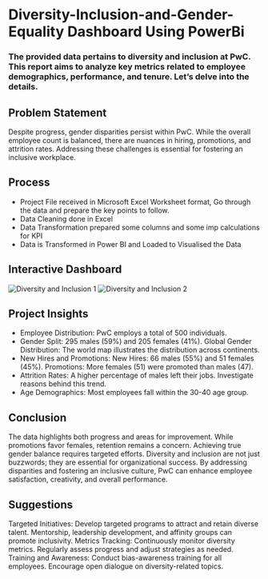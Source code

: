 # Diversity-Inclusion-and-Gender-Equality Dashboard Using PowerBi
### The provided data pertains to diversity and inclusion at PwC. This report aims to analyze key metrics related to employee demographics, performance, and tenure. Let’s delve into the details.


## Problem Statement
Despite progress, gender disparities persist within PwC. While the overall employee count is balanced, there are nuances in hiring, promotions, and attrition rates. Addressing these challenges is essential for fostering an inclusive workplace.


## Process
* Project File received in Microsoft Excel Worksheet format, Go through the data and prepare the key points to follow.
* Data Cleaning done in Excel
* Data Transformation prepared some columns and some imp calculations for KPI
* Data is Transformed in Power BI and Loaded to Visualised the Data 


## Interactive Dashboard
![Diversity and Inclusion 1](https://github.com/Khurapaati/Diversity-Inclusion-and-Gender-Equality/assets/46518814/c7ce26b8-721d-4f0b-b7cf-18feccf12ea8)
![Diversity and Inclusion 2](https://github.com/Khurapaati/Diversity-Inclusion-and-Gender-Equality/assets/46518814/4bbcbc54-78c9-4174-ae71-36d9ddf18e08)


## Project Insights
* Employee Distribution:
PwC employs a total of 500 individuals.
* Gender Split: 295 males (59%) and 205 females (41%).
Global Gender Distribution: The world map illustrates the distribution across continents.
* New Hires and Promotions:
New Hires: 66 males (55%) and 51 females (45%).
Promotions: More females (51) were promoted than males (47).
* Attrition Rates:
A higher percentage of males left their jobs.
Investigate reasons behind this trend.
* Age Demographics:
Most employees fall within the 30-40 age group.


## Conclusion
The data highlights both progress and areas for improvement. While promotions favor females, retention remains a concern. Achieving true gender balance requires targeted efforts. Diversity and inclusion are not just buzzwords; they are essential for organizational success. By addressing disparities and fostering an inclusive culture, PwC can enhance employee satisfaction, creativity, and overall performance.


## Suggestions
Targeted Initiatives: Develop targeted programs to attract and retain diverse talent.
Mentorship, leadership development, and affinity groups can promote inclusivity.
Metrics Tracking: Continuously monitor diversity metrics.
Regularly assess progress and adjust strategies as needed.
Training and Awareness: Conduct bias-awareness training for all employees.
Encourage open dialogue on diversity-related topics.
